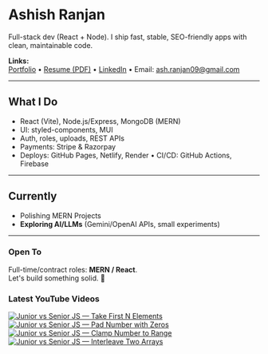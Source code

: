 # Ashish Ranjan

Full-stack dev (React + Node). I ship fast, stable, SEO-friendly apps with clean, maintainable code.

**Links:**  
[Portfolio](https://www.ashishranjan.net) • 
[Resume (PDF)](https://github.com/a2rp/resume/releases/latest/download/Ashish_Ranjan_Resume.pdf) • 
[LinkedIn](https://www.linkedin.com/in/aashishranjan/) • 
Email: ash.ranjan09@gmail.com

---

## What I Do
- React (Vite), Node.js/Express, MongoDB (MERN)
- UI: styled-components, MUI
- Auth, roles, uploads, REST APIs
- Payments: Stripe & Razorpay
- Deploys: GitHub Pages, Netlify, Render • CI/CD: GitHub Actions, Firebase

---

## Currently
- Polishing MERN Projects
- **Exploring AI/LLMs** (Gemini/OpenAI APIs, small experiments)

---

### Open To
Full-time/contract roles: **MERN / React**.  
Let's build something solid. 🚀

### Latest YouTube Videos
<p align="left">

<!-- BEGIN YOUTUBE-CARDS -->
[![Junior vs Senior JS — Take First N Elements](https://ytcards.demolab.com/?id=a65aeQnWso0&title=Junior+vs+Senior+JS+%E2%80%94+Take+First+N+Elements&lang=en&timestamp=1761543900&background_color=%230d1117&title_color=%23ffffff&stats_color=%23b3b3b3&max_title_lines=2&width=360&border_radius=10 "Junior vs Senior JS — Take First N Elements")](https://www.youtube.com/shorts/a65aeQnWso0)
[![Junior vs Senior JS — Pad Number with Zeros](https://ytcards.demolab.com/?id=40fdG-tRK1k&title=Junior+vs+Senior+JS+%E2%80%94+Pad+Number+with+Zeros&lang=en&timestamp=1761415248&background_color=%230d1117&title_color=%23ffffff&stats_color=%23b3b3b3&max_title_lines=2&width=360&border_radius=10 "Junior vs Senior JS — Pad Number with Zeros")](https://www.youtube.com/shorts/40fdG-tRK1k)
[![Junior vs Senior JS — Clamp Number to Range](https://ytcards.demolab.com/?id=ax6NI6_wWsA&title=Junior+vs+Senior+JS+%E2%80%94+Clamp+Number+to+Range&lang=en&timestamp=1761414825&background_color=%230d1117&title_color=%23ffffff&stats_color=%23b3b3b3&max_title_lines=2&width=360&border_radius=10 "Junior vs Senior JS — Clamp Number to Range")](https://www.youtube.com/shorts/ax6NI6_wWsA)
[![Junior vs Senior JS — Interleave Two Arrays](https://ytcards.demolab.com/?id=EWqH76UaIpw&title=Junior+vs+Senior+JS+%E2%80%94+Interleave+Two+Arrays&lang=en&timestamp=1761414229&background_color=%230d1117&title_color=%23ffffff&stats_color=%23b3b3b3&max_title_lines=2&width=360&border_radius=10 "Junior vs Senior JS — Interleave Two Arrays")](https://www.youtube.com/shorts/EWqH76UaIpw)
<!-- END YOUTUBE-CARDS -->

</p>
